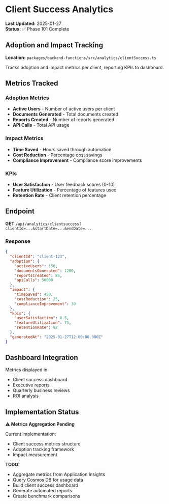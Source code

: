 # Client Success Analytics

**Last Updated:** 2025-01-27  
**Status:** ✅ Phase 101 Complete

## Adoption and Impact Tracking

**Location:** `packages/backend-functions/src/analytics/clientSuccess.ts`

Tracks adoption and impact metrics per client, reporting KPIs to dashboard.

## Metrics Tracked

### Adoption Metrics

- **Active Users** - Number of active users per client
- **Documents Generated** - Total documents created
- **Reports Created** - Number of reports generated
- **API Calls** - Total API usage

### Impact Metrics

- **Time Saved** - Hours saved through automation
- **Cost Reduction** - Percentage cost savings
- **Compliance Improvement** - Compliance score improvements

### KPIs

- **User Satisfaction** - User feedback scores (0-10)
- **Feature Utilization** - Percentage of features used
- **Retention Rate** - Client retention percentage

## Endpoint

**GET** `/api/analytics/clientsuccess?clientId=...&startDate=...&endDate=...`

### Response

```json
{
  "clientId": "client-123",
  "adoption": {
    "activeUsers": 150,
    "documentsGenerated": 1200,
    "reportsCreated": 85,
    "apiCalls": 50000
  },
  "impact": {
    "timeSaved": 450,
    "costReduction": 25,
    "complianceImprovement": 30
  },
  "kpis": {
    "userSatisfaction": 8.5,
    "featureUtilization": 75,
    "retentionRate": 92
  },
  "generatedAt": "2025-01-27T12:00:00.000Z"
}
```

## Dashboard Integration

Metrics displayed in:

- Client success dashboard
- Executive reports
- Quarterly business reviews
- ROI analysis

## Implementation Status

⚠️ **Metrics Aggregation Pending**

Current implementation:

- Client success metrics structure
- Adoption tracking framework
- Impact measurement

**TODO:**

- Aggregate metrics from Application Insights
- Query Cosmos DB for usage data
- Build client success dashboard
- Generate automated reports
- Create benchmark comparisons
